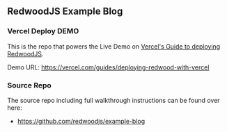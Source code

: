 ## RedwoodJS Example Blog
### Vercel Deploy DEMO

This is the repo that powers the Live Demo on [Vercel's Guide to deploying RedwoodJS](https://vercel.com/guides/deploying-redwood-with-vercel).

Demo URL: https://vercel.com/guides/deploying-redwood-with-vercel

### Source Repo
The source repo including full walkthrough instructions can be found over here: 
- https://github.com/redwoodjs/example-blog

